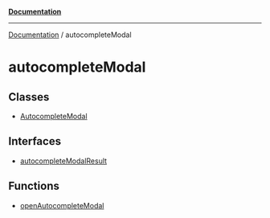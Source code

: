 [**Documentation**](../README.md)

***

[Documentation](../README.md) / autocompleteModal

# autocompleteModal

## Classes

- [AutocompleteModal](classes/AutocompleteModal.md)

## Interfaces

- [autocompleteModalResult](interfaces/autocompleteModalResult.md)

## Functions

- [openAutocompleteModal](functions/openAutocompleteModal.md)
